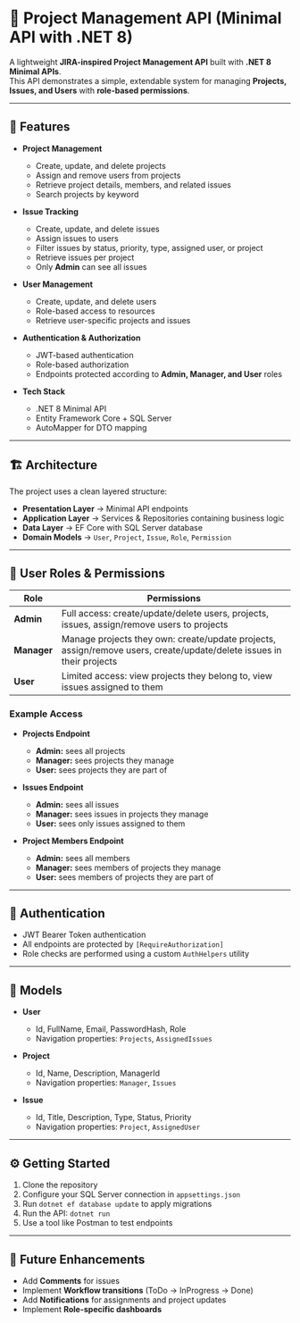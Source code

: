 # 📝 Project Management API (Minimal API with .NET 8)

A lightweight **JIRA-inspired Project Management API** built with **.NET 8 Minimal APIs**.  
This API demonstrates a simple, extendable system for managing **Projects, Issues, and Users** with **role-based permissions**.

---

## 🚀 Features

- **Project Management**

  - Create, update, and delete projects
  - Assign and remove users from projects
  - Retrieve project details, members, and related issues
  - Search projects by keyword

- **Issue Tracking**

  - Create, update, and delete issues
  - Assign issues to users
  - Filter issues by status, priority, type, assigned user, or project
  - Retrieve issues per project
  - Only **Admin** can see all issues

- **User Management**

  - Create, update, and delete users
  - Role-based access to resources
  - Retrieve user-specific projects and issues

- **Authentication & Authorization**

  - JWT-based authentication
  - Role-based authorization
  - Endpoints protected according to **Admin, Manager, and User** roles

- **Tech Stack**
  - .NET 8 Minimal API
  - Entity Framework Core + SQL Server
  - AutoMapper for DTO mapping

---

## 🏗️ Architecture

The project uses a clean layered structure:

- **Presentation Layer** → Minimal API endpoints
- **Application Layer** → Services & Repositories containing business logic
- **Data Layer** → EF Core with SQL Server database
- **Domain Models** → `User`, `Project`, `Issue`, `Role`, `Permission`

---

## 👤 User Roles & Permissions

| Role        | Permissions                                                                                                          |
| ----------- | -------------------------------------------------------------------------------------------------------------------- |
| **Admin**   | Full access: create/update/delete users, projects, issues, assign/remove users to projects                           |
| **Manager** | Manage projects they own: create/update projects, assign/remove users, create/update/delete issues in their projects |
| **User**    | Limited access: view projects they belong to, view issues assigned to them                                           |

### Example Access

- **Projects Endpoint**

  - **Admin:** sees all projects
  - **Manager:** sees projects they manage
  - **User:** sees projects they are part of

- **Issues Endpoint**

  - **Admin:** sees all issues
  - **Manager:** sees issues in projects they manage
  - **User:** sees only issues assigned to them

- **Project Members Endpoint**
  - **Admin:** sees all members
  - **Manager:** sees members of projects they manage
  - **User:** sees members of projects they are part of

---

## 🔑 Authentication

- JWT Bearer Token authentication
- All endpoints are protected by `[RequireAuthorization]`
- Role checks are performed using a custom `AuthHelpers` utility

---

## 📁 Models

- **User**

  - Id, FullName, Email, PasswordHash, Role
  - Navigation properties: `Projects`, `AssignedIssues`

- **Project**

  - Id, Name, Description, ManagerId
  - Navigation properties: `Manager`, `Issues`

- **Issue**
  - Id, Title, Description, Type, Status, Priority
  - Navigation properties: `Project`, `AssignedUser`

---

## ⚙️ Getting Started

1. Clone the repository
2. Configure your SQL Server connection in `appsettings.json`
3. Run `dotnet ef database update` to apply migrations
4. Run the API: `dotnet run`
5. Use a tool like Postman to test endpoints

---

## 🔧 Future Enhancements

- Add **Comments** for issues
- Implement **Workflow transitions** (ToDo → InProgress → Done)
- Add **Notifications** for assignments and project updates
- Implement **Role-specific dashboards**
